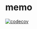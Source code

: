 # memo

[![codecov](https://codecov.io/gh/herzrasen/memo/branch/main/graph/badge.svg?token=B4sFDeB2GF)](https://codecov.io/gh/herzrasen/memo)